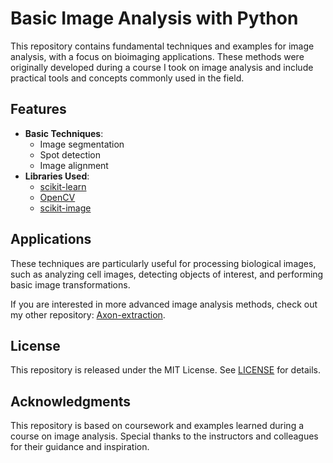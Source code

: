 # Basic Image Analysis with Python

This repository contains fundamental techniques and examples for image analysis, with a focus on bioimaging applications. These methods were originally developed during a course I took on image analysis and include practical tools and concepts commonly used in the field.

## Features
- **Basic Techniques**:
  - Image segmentation
  - Spot detection
  - Image alignment
- **Libraries Used**:
  - [scikit-learn](https://scikit-learn.org/)
  - [OpenCV](https://opencv.org/)
  - [scikit-image](https://scikit-image.org/)

## Applications
These techniques are particularly useful for processing biological images, such as analyzing cell images, detecting objects of interest, and performing basic image transformations.

If you are interested in more advanced image analysis methods, check out my other repository:
[Axon-extraction](https://github.com/Dewey-Wang/Axon-extraction).

## License
This repository is released under the MIT License. See [LICENSE](./LICENSE) for details.

## Acknowledgments
This repository is based on coursework and examples learned during a course on image analysis. Special thanks to the instructors and colleagues for their guidance and inspiration.



